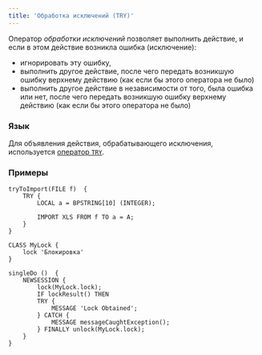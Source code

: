 ```yaml
---
title: 'Обработка исключений (TRY)'
---
```


Оператор *обработки исключений* позволяет выполнить действие, и если в этом действие возникла ошибка (исключение):

-   игнорировать эту ошибку, 
-   выполнить другое действие, после чего передать возникшую ошибку верхнему действию (как если бы этого оператора не было)
-   выполнить другое действие в независимости от того, была ошибка или нет, после чего передать возникшую ошибку верхнему действию (как если бы этого оператора не было)

### Язык

Для объявления действия, обрабатывающего исключения, используется [оператор `TRY`](TRY_operator.md).

### Примеры

```lsf
tryToImport(FILE f)  {
    TRY {
        LOCAL a = BPSTRING[10] (INTEGER);

        IMPORT XLS FROM f TO a = A;
    }
}

CLASS MyLock {
    lock 'Блокировка'
}

singleDo ()  {
    NEWSESSION {
        lock(MyLock.lock);
        IF lockResult() THEN
        TRY {
            MESSAGE 'Lock Obtained';
        } CATCH {
            MESSAGE messageCaughtException();
        } FINALLY unlock(MyLock.lock);
    }
}
```

  
  
